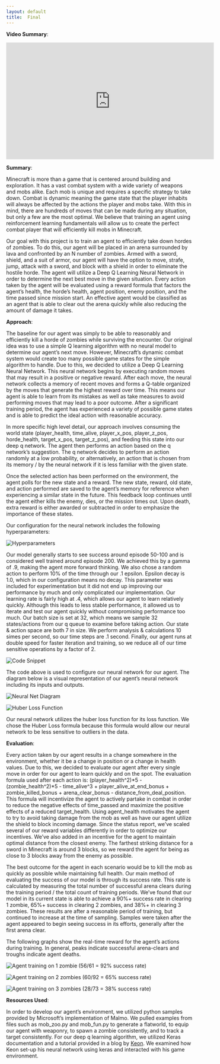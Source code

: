 ```yaml
---
layout: default
title:  Final
---
```


**Video Summary**:

<iframe width="560" height="315" src="https://www.youtube.com/embed/Kqv3A_9R5jg" frameborder="0" allow="accelerometer; autoplay; encrypted-media; gyroscope; picture-in-picture" allowfullscreen></iframe>

**Summary**:

Minecraft is more than a game that is centered around building and exploration. It has a vast combat system with a wide variety of weapons and mobs alike. Each mob is unique and requires a specific strategy to take down. Combat is dynamic meaning the game state that the player inhabits will always be affected by the actions the player and mobs take. With this in mind, there are hundreds of moves that can be made during any situation, but only a few are the most optimal. We believe that training an agent using reinforcement learning fundamentals will allow us to create the perfect combat player that will efficiently kill mobs in Minecraft.

Our goal with this project is to train an agent to efficiently take down hordes of zombies. To do this, our agent will be placed in an arena surrounded by lava and confronted by an N number of zombies. Armed with a sword, shield, and a suit of armor, our agent will have the option to move, strafe, jump, attack with a sword, and block with a shield in order to eliminate the hostile horde. The agent will utilize a Deep Q Learning Neural Network in order to determine the next best move in the given situation. Every action taken by the agent will be evaluated using a reward formula that factors the agent’s health, the horde’s health, agent position, enemy position, and the time passed since mission start. An effective agent would be classified as an agent that is able to clear out the arena quickly while also reducing the amount of damage it takes.


**Approach**:

The baseline for our agent was simply to be able to reasonably and efficiently kill a horde of zombies while surviving the encounter. Our original idea was to use a simple Q learning algorithm with no neural model to determine our agent’s next move. However, Minecraft’s dynamic combat system would create too many possible game states for the simple algorithm to handle. Due to this, we decided to utilize a Deep Q Learning Neural Network. This neural network begins by executing random moves that may result in a positive or negative reward. After each move, the neural network collects a memory of recent moves and forms a Q-table organized by the moves that generate the highest reward over time. This means our agent is able to learn from its mistakes as well as take measures to avoid performing moves that may lead to a poor outcome. After a significant training period, the agent has experienced a variety of possible game states and is able to predict the ideal action with reasonable accuracy.

In more specific high level detail, our approach involves consuming the world state (player_health, time_alive, player_x_pos, player_z_pos, horde_health, target_x_pos, target_z_pos), and feeding this state into our deep q network. The agent then performs an action based on the q network’s suggestion. The q network decides to perform an action randomly at a low probability, or alternatively, an action that is chosen from its memory / by the neural network if it is less familiar with the given state.

Once the selected action has been performed on the environment, the agent polls for the new state and a reward. The new state, reward, old state, and action performed are saved to the agent’s memory for reference when experiencing a similar state in the future. This feedback loop continues until the agent either kills the enemy, dies, or the mission times out. Upon death, extra reward is either awarded or subtracted in order to emphasize the importance of these states.

Our configuration for the neural network includes the following hyperparameters:

![Hyperparameters](assets/hyperparameters.png)

Our model generally starts to see success around episode 50-100 and is considered well trained around episode 200. We achieved this by a gamma of .9, making the agent more forward thinking. We also chose a random action to perform 10% of the time through our .1 epsilon. Epsilon decay is 1.0, which in our configuration means no decay. This parameter was included for experimentation but it did not end up improving our performance by much and only complicated our implementation. Our learning rate is fairly high at .4, which allows our agent to learn relatively quickly. Although this leads to less stable performance, it allowed us to iterate and test our agent quickly without compromising performance too much. Our batch size is set at 32, which means we sample 32 states/actions from our q queue to examine before taking action. Our state & action space are both 7 in size. We perform analysis & calculations 10 simes per second, so our time steps are .1 second. Finally, our agent runs at double speed for faster iteration and training, so we reduce all of our time sensitive operations by a factor of 2.

![Code Snippet](assets/codesnippet.png)

The code above is used to configure our neural network for our agent. The diagram below is a visual representation of our agent’s neural network including its inputs and outputs.

![Neural Net Diagram](assets/nndiagram.png)

![Huber Loss Function](assets/huberlossfunction.png)

Our neural network utilizes the huber loss function for its loss function. We chose the Huber Loss formula because this formula would allow our neural network to be less sensitive to outliers in the data.

**Evaluation**:

Every action taken by our agent results in a change somewhere in the environment, whether it be a change in position or a change in health values. Due to this, we decided to evaluate our agent after every single move in order for our agent to learn quickly and on the spot. The evaluation formula used after each action is: (player_health^2)*5 - (zombie_health^2)*5 - time_alive^3 + player_alive_at_end_bonus + zombie_killed_bonus + arena_clear_bonus - distance_from_deal_position. This formula will incentivize the agent to actively partake in combat in order to reduce the negative effects of time_passed and maximize the positive effects of a reduced target_health. Using agent_health motivates the agent to try to avoid taking damage from the mob as well as have our agent utilize the shield to block incoming damage. Since the status report, we’ve scaled several of our reward variables differently in order to optimize our incentives. We’ve also added in an incentive for the agent to maintain optimal distance from the closest enemy. The farthest striking distance for a sword in Minecraft is around 3 blocks, so we reward the agent for being as close to 3 blocks away from the enemy as possible.

The best outcome for the agent in each scenario would be to kill the mob as quickly as possible while maintaining full health. Our main method of evaluating the success of our model is through its success rate. This rate is calculated by measuring the total number of successful arena clears during the training period / the total count of training periods. We’ve found that our model in its current state is able to achieve a 90%+ success rate in clearing 1 zombie, 65%+ success in clearing 2 zombies, and 38%+ in clearing 3 zombies. These results are after a reasonable period of training, but continued to increase at the time of sampling. Samples were taken after the agent appeared to begin seeing success in its efforts, generally after the first arena clear.

The following graphs show the real-time reward for the agent’s actions during training. In general, peaks indicate successful arena-clears and troughs indicate agent deaths.

![Agent training on 1 zombie (56/61 = 92% success rate)](assets/graph1.png)

![Agent training on 2 zombies (60/92 = 65% success rate)](assets/graph2.png)

![Agent training on 3 zombies (28/73 = 38% success rate)](assets/graph3.png)

**Resources Used**:

In order to develop our agent’s environment, we utilized python samples provided by Microsoft’s implementation of Malmo. We pulled examples from files such as mob_zoo.py and mob_fun.py to generate a flatworld, to equip our agent with weaponry, to spawn a zombie consistently, and to track a target consistently. For our deep q learning algorithm, we utilized Keras documentation and a tutorial provided in a blog by <a href="https://keon.io/deep-q-learning/?fbclid=IwAR20K1_C5dI6ngPzBs3dV7s8mSqnhnJI7FA-1-GQ8Y6raoN6HOk20dbKe1Y">Keon</a>. We examined how Keon set-up his neural network using keras and interacted with his game environment.